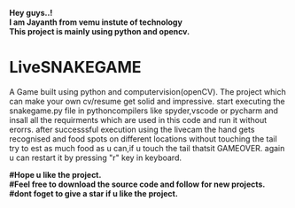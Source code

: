 <b>Hey guys..!<br>
  I am Jayanth from vemu instute of technology<br>
  This project is mainly using python and opencv.<br></b>
# LiveSNAKEGAME

A Game built using python and computervision(openCV).
The project which can make your own cv/resume get solid and impressive.
start executing the snakegame.py file in pythoncompilers like spyder,vscode or pycharm
and insall all the requirments which are used in this code and run it without erorrs.
after successsful execution using the livecam the hand gets recognised and food spots on different locations without touching the tail 
try to est as much food as u can,if u touch the tail thatsit GAMEOVER.  again u can restart it by pressing "r" key in keyboard.


<b>
#Hope u like the project.<br>
#Feel free to download the source code and follow for new projects.<br>
#dont foget to give a star if u like the project.<b>
